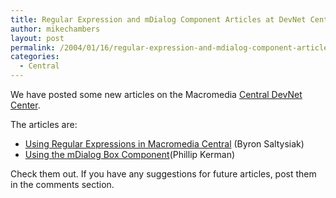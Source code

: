 ```yaml
---
title: Regular Expression and mDialog Component Articles at DevNet Center
author: mikechambers
layout: post
permalink: /2004/01/16/regular-expression-and-mdialog-component-articles-at-devnet-center/
categories:
  - Central
---
```



We have posted some new articles on the Macromedia [Central DevNet Center][1].

The articles are:

*   [Using Regular Expressions in Macromedia Central][2] (Byron Saltysiak)
*   [Using the mDialog Box Component][3](Phillip Kerman)

Check them out. If you have any suggestions for future articles, post them in the comments section.

 [1]: http://www.macromedia.com/devnet/central/
 [2]: http://www.macromedia.com/devnet/central/articles/regex.html
 [3]: http://www.macromedia.com/devnet/central/articles/mdialogbox.html